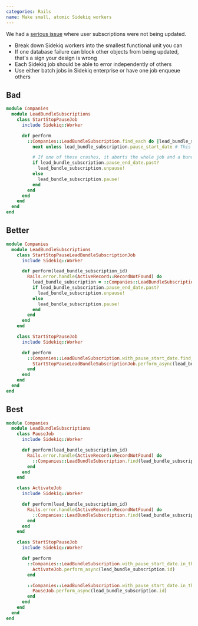 ```yaml
---
categories: Rails
name: Make small, atomic Sidekiq workers
---
```


We had a [serious issue](https://www.notion.so/biggerpockets/Lead-bundle-subscriptions-incorrectly-pausing-or-resuming-298e9b328c834b148e3c79f12a686004) where user subscriptions were not being updated.

* Break down Sidekiq workers into the smallest functional unit you can
* If one database failure can block other objects from being updated, that's a sign your design is wrong
* Each Sidekiq job should be able to error independently of others
* Use either batch jobs in Sidekiq enterprise or have one job enqueue others

## Bad

```ruby
module Companies
  module LeadBundleSubscriptions
    class StartStopPauseJob
      include Sidekiq::Worker

      def perform
        ::Companies::LeadBundleSubscription.find_each do |lead_bundle_subscription|
          next unless lead_bundle_subscription.pause_start_date # This will make a huge database query, only to discard 90% of the records!

          # If one of these crashes, it aborts the whole job and a bunch of valid subscriptions aren't updated
          if lead_bundle_subscription.pause_end_date.past?
            lead_bundle_subscription.unpause!
          else
            lead_bundle_subscription.pause!
          end
        end
      end
    end
  end
end
```

## Better

```ruby
module Companies
  module LeadBundleSubscriptions
    class StartStopPauseLeadBundleSubscriptionJob
      include Sidekiq::Worker

      def perform(lead_bundle_subscription_id)
        Rails.error.handle(ActiveRecord::RecordNotFound) do
          lead_bundle_subscription = ::Companies::LeadBundleSubscription.find(lead_bundle_subscription_id)
          if lead_bundle_subscription.pause_end_date.past?
            lead_bundle_subscription.unpause!
          else
            lead_bundle_subscription.pause!
          end
        end
      end
    end

    class StartStopPauseJob
      include Sidekiq::Worker

      def perform
        ::Companies::LeadBundleSubscription.with_pause_start_date.find_each do |lead_bundle_subscription|
          StartStopPauseLeadBundleSubscriptionJob.perform_async(lead_bundle_subscription.id)
        end
      end
    end
  end
end
```

## Best


```ruby
module Companies
  module LeadBundleSubscriptions
    class PauseJob
      include Sidekiq::Worker

      def perform(lead_bundle_subscription_id)
        Rails.error.handle(ActiveRecord::RecordNotFound) do
          ::Companies::LeadBundleSubscription.find(lead_bundle_subscription_id).pause!
        end
      end
    end

    class ActivateJob
      include Sidekiq::Worker

      def perform(lead_bundle_subscription_id)
        Rails.error.handle(ActiveRecord::RecordNotFound) do
          ::Companies::LeadBundleSubscription.find(lead_bundle_subscription_id).unpause!
        end
      end
    end

    class StartStopPauseJob
      include Sidekiq::Worker

      def perform
        ::Companies::LeadBundleSubscription.with_pause_start_date.in_the_past.find_each do |lead_bundle_subscription|
          ActivateJob.perform_async(lead_bundle_subscription.id)
        end

        ::Companies::LeadBundleSubscription.with_pause_start_date.in_the_future.find_each do |lead_bundle_subscription|
          PauseJob.perform_async(lead_bundle_subscription.id)
        end
      end
    end
  end
end
```